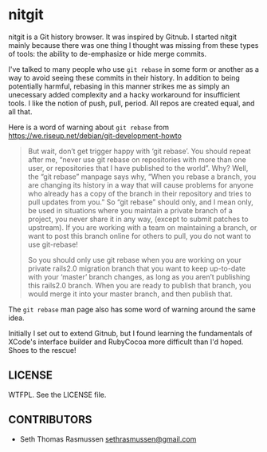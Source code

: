# nitgit

nitgit is a Git history browser. It was inspired by Gitnub. I started nitgit mainly 
because there was one thing I thought was missing from these types of tools: the ability 
to de-emphasize or hide merge commits.

I've talked to many people who use `git rebase` in some form or another as a way to 
avoid seeing these commits in their history. In addition to being 
potentially harmful, rebasing in this manner strikes me as simply an unecessary 
added complexity and a hacky workaround for insufficient tools. I like the notion of 
push, pull, period. All repos are created equal, and all that.

Here is a word of warning about `git rebase` from 
https://we.riseup.net/debian/git-development-howto

> But wait, don’t get trigger happy with ‘git rebase’. You should repeat after
> me, “never use git rebase on repositories with more than one user, or
> repositories that I have published to the world”. Why? Well, the “git rebase”
> manpage says why, “When you rebase a branch, you are changing its history in a
> way that will cause problems for anyone who already has a copy of the branch in
> their repository and tries to pull updates from you.” So “git rebase” should
> only, and I mean only, be used in situations where you maintain a private branch
> of a project, you never share it in any way, (except to submit patches to
> upstream). If you are working with a team on maintaining a branch, or want to
> post this branch online for others to pull, you do not want to use git-rebase!
> 
> So you should only use git rebase when you are working on your private rails2.0
> migration branch that you want to keep up-to-date with your ‘master’ branch
> changes, as long as you aren’t publishing this rails2.0 branch. When you are
> ready to publish that branch, you would merge it into your master branch, and
> then publish that.

The `git rebase` man page also has some word of warning around the same idea.

Initially I set out to extend Gitnub, but I found learning the fundamentals of 
XCode's interface builder and RubyCocoa more difficult than I'd hoped. Shoes to the 
rescue!

## LICENSE

WTFPL. See the LICENSE file.

## CONTRIBUTORS

* Seth Thomas Rasmussen <sethrasmussen@gmail.com>
